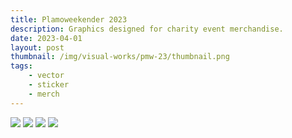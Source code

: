 ```yaml
---
title: Plamoweekender 2023
description: Graphics designed for charity event merchandise.
date: 2023-04-01
layout: post
thumbnail: /img/visual-works/pmw-23/thumbnail.png
tags:
    - vector
    - sticker
    - merch
---
```


![](/img/visual-works/pmw-23/tools.png)
![](/img/visual-works/pmw-23/stickers.png)
![](/img/visual-works/pmw-23/pilk_label.png)
![](/img/visual-works/pmw-23/pilk_bottle.png)